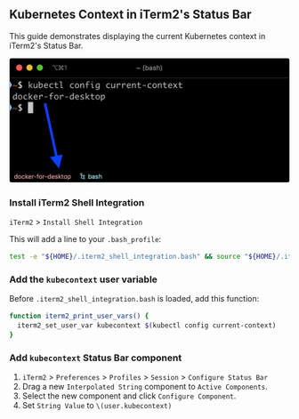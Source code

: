 ## Kubernetes Context in iTerm2's Status Bar

This guide demonstrates displaying the current Kubernetes context in iTerm2's
Status Bar.

![iTerm Kube](images/itermkube.png "iTerm Kube")

### Install iTerm2 Shell Integration

`iTerm2` > `Install Shell Integration`

This will add a line to your `.bash_profile`:

```bash
test -e "${HOME}/.iterm2_shell_integration.bash" && source "${HOME}/.iterm2_shell_integration.bash"
```

### Add the `kubecontext` user variable

Before `.iterm2_shell_integration.bash` is loaded, add this function:

```bash
function iterm2_print_user_vars() {
  iterm2_set_user_var kubecontext $(kubectl config current-context)
}
```

### Add `kubecontext` Status Bar component

1. `iTerm2` > `Preferences` > `Profiles` > `Session` > `Configure Status Bar`
2. Drag a new `Interpolated String` component to `Active Components`.
3. Select the new component and click `Configure Component`.
4. Set `String Value` to `\(user.kubecontext)`
